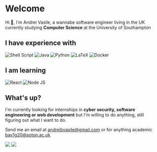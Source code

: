 # Welcome

Hi 👋, I'm Andrei Vasile, a wannabe software engineer living in the UK currently studying **Computer Science** at the University of Southampton

## I have experience with

<p float="left">
<img alt="Shell Script" src="https://img.shields.io/badge/shell_script%20-%23121011.svg?&style=for-the-badge&logo=gnu-bash&logoColor=white" />
<img alt="Java" src="https://img.shields.io/badge/java-%23ED8B00.svg?&style=for-the-badge&logo=java&logoColor=white" />
<img alt="Python" src="https://img.shields.io/badge/python-3C79AA?style=for-the-badge&logo=python&logoColor=white" />
<img alt="LaTeX" src="https://img.shields.io/badge/latex%20-%23008080.svg?&style=for-the-badge&logo=latex&logoColor=white" />
<img alt="Docker" src="https://img.shields.io/badge/docker%20-%230db7ed.svg?&style=for-the-badge&logo=docker&logoColor=white" />
</p>

## I am learning

<p float="left">
<img alt="React" src="https://img.shields.io/badge/react%20-%2320232a.svg?&style=for-the-badge&logo=react&logoColor=%2361DAFB" />
<img alt="Node JS" src="https://img.shields.io/badge/-NodeJS-026e00?logo=node.js&style=for-the-badge"/>
</p>

## What's up?

I'm currently looking for internships in **cyber security, software engineering or web development** but I'm willing to do anything, still figuring out what I want to do.

Send me an email at <a href="mailto:andreibvasile@gmail.com">andreibvasile@gmail.com</a> or for anything academic <a href="mailto:bav1g20@soton.ac.uk">bav1g20@soton.ac.uk</a>

<p float="left">
<img src="https://github-readme-stats.vercel.app/api?username=Andyterrify&hide_border=true&theme=buefy&line_height=20" />
<img src="https://github-readme-stats.vercel.app/api/top-langs/?username=Andyterrify&hide_border=true&layout=compact&theme=buefy" />
</p>
